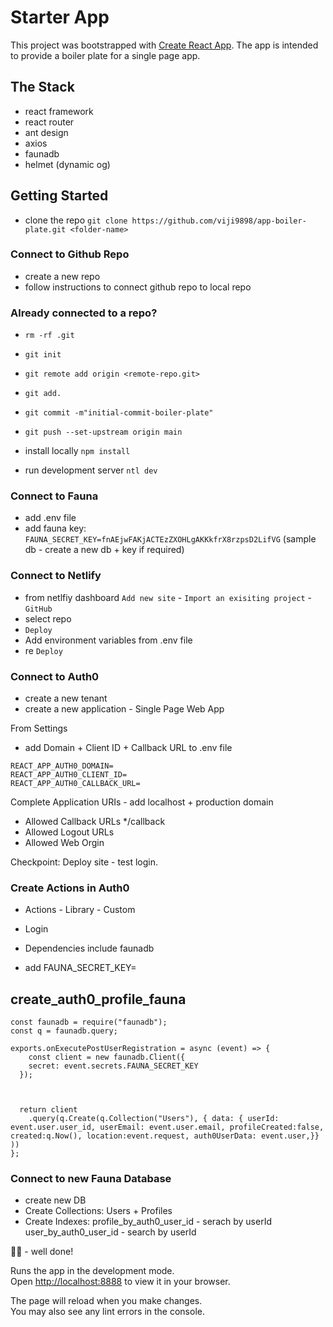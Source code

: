 # Starter App

This project was bootstrapped with [Create React App](https://github.com/facebook/create-react-app).
The app is intended to provide a boiler plate for a single page app.

## The Stack

- react framework
- react router
- ant design
- axios
- faunadb
- helmet (dynamic og)

## Getting Started

- clone the repo
  `git clone https://github.com/viji9898/app-boiler-plate.git <folder-name>`

### Connect to Github Repo

- create a new repo
- follow instructions to connect github repo to local repo

### Already connected to a repo?

- `rm -rf .git`
- `git init`
- `git remote add origin <remote-repo.git>`
- `git add.`
- `git commit -m"initial-commit-boiler-plate"`
- `git push --set-upstream origin main`

- install locally
  `npm install`

- run development server
  `ntl dev`

### Connect to Fauna

- add .env file
- add fauna key: `FAUNA_SECRET_KEY=fnAEjwFAKjACTEzZXOHLgAKKkfrX8rzpsD2LifVG` (sample db - create a new db + key if required)

### Connect to Netlify

- from netlfiy dashboard `Add new site` - `Import an exisiting project` - `GitHub`
- select repo
- `Deploy`
- Add environment variables from .env file
- re `Deploy`

### Connect to Auth0

- create a new tenant
- create a new application - Single Page Web App

From Settings 
- add Domain + Client ID + Callback URL to .env file
```
REACT_APP_AUTH0_DOMAIN=
REACT_APP_AUTH0_CLIENT_ID=
REACT_APP_AUTH0_CALLBACK_URL=
```

Complete Application URIs - add localhost + production domain 
- Allowed Callback URLs */callback 
- Allowed Logout URLs
- Allowed Web Orgin

Checkpoint: Deploy site - test login. 

### Create Actions in Auth0

- Actions - Library - Custom
- Login

- Dependencies include faunadb
- add FAUNA_SECRET_KEY= 

## create_auth0_profile_fauna

```
const faunadb = require("faunadb");
const q = faunadb.query;

exports.onExecutePostUserRegistration = async (event) => {
    const client = new faunadb.Client({
    secret: event.secrets.FAUNA_SECRET_KEY
  });



  return client
    .query(q.Create(q.Collection("Users"), { data: { userId: event.user.user_id, userEmail: event.user.email, profileCreated:false, created:q.Now(), location:event.request, auth0UserData: event.user,}} ))
};
```

### Connect to new Fauna Database

- create new DB
- Create Collections: Users + Profiles
- Create Indexes:
profile_by_auth0_user_id - serach by userId
user_by_auth0_user_id - search by userId


  


👍🏾 - well done!

Runs the app in the development mode.\
Open [http://localhost:8888](http://localhost:8888) to view it in your browser.

The page will reload when you make changes.\
You may also see any lint errors in the console.
